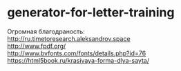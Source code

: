 # generator-for-letter-training
Огромная благодраность: </br>
http://ru.timetoresearch.aleksandrov.space  </br>
http://www.fpdf.org/  </br>
http://www.bvfonts.com/fonts/details.php?id=76  </br>
https://html5book.ru/krasivaya-forma-dlya-sayta/  </br>
